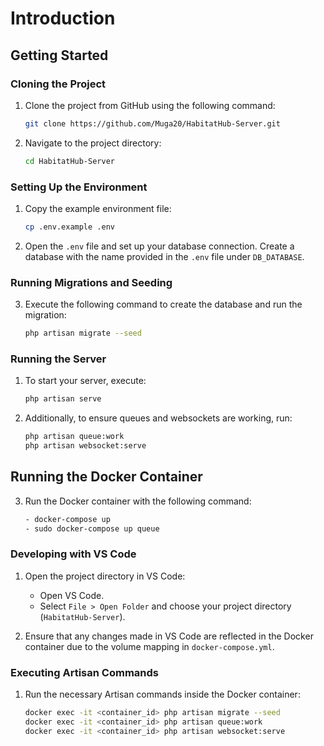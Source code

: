 # Introduction

## Getting Started

### Cloning the Project

1. Clone the project from GitHub using the following command:
   ```bash
   git clone https://github.com/Muga20/HabitatHub-Server.git
   ```
2. Navigate to the project directory:
   ```bash
   cd HabitatHub-Server
   ```

### Setting Up the Environment

1. Copy the example environment file:
   ```bash
   cp .env.example .env
   ```
2. Open the `.env` file and set up your database connection. Create a database with the name provided in the `.env` file under `DB_DATABASE`.

### Running Migrations and Seeding

3. Execute the following command to create the database and run the migration:
   ```bash
   php artisan migrate --seed
   ```

### Running the Server

1. To start your server, execute:
   ```bash
   php artisan serve
   ```
2. Additionally, to ensure queues and websockets are working, run:
   ```bash
   php artisan queue:work
   php artisan websocket:serve
   ```

## Running the Docker Container

3. Run the Docker container with the following command:
   ```bash
   - docker-compose up 
   - sudo docker-compose up queue
   ```

### Developing with VS Code

1. Open the project directory in VS Code:
   - Open VS Code.
   - Select `File > Open Folder` and choose your project directory (`HabitatHub-Server`).

2. Ensure that any changes made in VS Code are reflected in the Docker container due to the volume mapping in `docker-compose.yml`.

### Executing Artisan Commands

1. Run the necessary Artisan commands inside the Docker container:
   ```bash
   docker exec -it <container_id> php artisan migrate --seed
   docker exec -it <container_id> php artisan queue:work
   docker exec -it <container_id> php artisan websocket:serve
   ```


  


